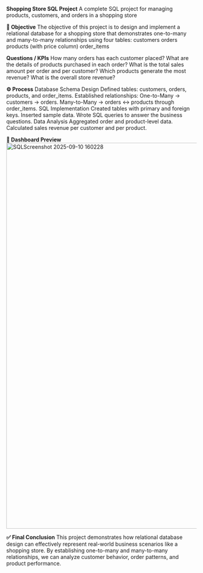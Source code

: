 **Shopping Store SQL Project**
A complete SQL project for managing products, customers, and orders in a shopping store

**🎯 Objective**
The objective of this project is to design and implement a relational database for a shopping store that demonstrates one-to-many and many-to-many relationships using four tables:
customers
orders
products (with price column)
order_items

**Questions / KPIs**
How many orders has each customer placed?
What are the details of products purchased in each order?
What is the total sales amount per order and per customer?
Which products generate the most revenue?
What is the overall store revenue?

**⚙️ Process**
Database Schema Design
Defined tables: customers, orders, products, and order_items.
Established relationships:
One-to-Many → customers → orders.
Many-to-Many → orders ↔ products through order_items.
SQL Implementation
Created tables with primary and foreign keys.
Inserted sample data.
Wrote SQL queries to answer the business questions.
Data Analysis
Aggregated order and product-level data.
Calculated sales revenue per customer and per product.

**📸 Dashboard Preview**
<img width="1912" height="1017" alt="SQLScreenshot 2025-09-10 160228" src="https://github.com/user-attachments/assets/2beb6117-87e0-488d-a861-965da2e72676" />


**✅ Final Conclusion**
This project demonstrates how relational database design can effectively represent real-world business scenarios like a shopping store. By establishing one-to-many and many-to-many relationships, we can analyze customer behavior, order patterns, and product performance.

